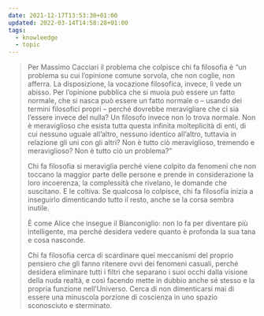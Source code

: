 ```yaml
---
date: 2021-12-17T13:53:30+01:00
updated: 2022-03-14T14:58:28+01:00
tags:
  - knowleedge
  - topic
---
```

> Per Massimo Cacciari il problema che colpisce chi fa filosofia è <q>un problema su cui l’opinione comune sorvola, che non coglie, non afferra. La disposizione, la vocazione filosofica, invece, lì vede un abisso. Per l’opinione pubblica che si muoia può essere un fatto normale, che si nasca può essere un fatto normale o – usando dei termini filosofici propri – perché dovrebbe meravigliare che ci sia l’essere invece del nulla? Un filosofo invece non lo trova normale. Non è meraviglioso che esista tutta questa infinita molteplicità di enti, di cui nessuno uguale all’altro, nessuno identico all’altro, tuttavia in relazione gli uni con gli altri? Non è tutto ciò meraviglioso, tremendo e meraviglioso? Non è tutto ciò un problema?</q>
>
>Chi fa filosofia si meraviglia perché viene colpito da fenomeni che non toccano la maggior parte delle persone e prende in considerazione la loro incoerenza, la complessità che rivelano, le domande che suscitano. E le coltiva. Se qualcosa lo colpisce, chi fa filosofia inizia a inseguirlo dimenticando tutto il resto, anche se la corsa sembra inutile.
>
> È come Alice che insegue il Bianconiglio: non lo fa per diventare più intelligente, ma perché desidera vedere quanto è profonda la sua tana e cosa nasconde.
>
> Chi fa filosofia cerca di scardinare quei meccanismi del proprio pensiero che gli fanno ritenere ovvi dei fenomeni casuali, perché desidera eliminare tutti i filtri che separano i suoi occhi dalla visione della nuda realtà, e così facendo mette in dubbio anche sé stesso e la propria funzione nell’Universo. Cerca di non dimenticarsi mai di essere una minuscola porzione di coscienza in uno spazio sconosciuto e sterminato.
